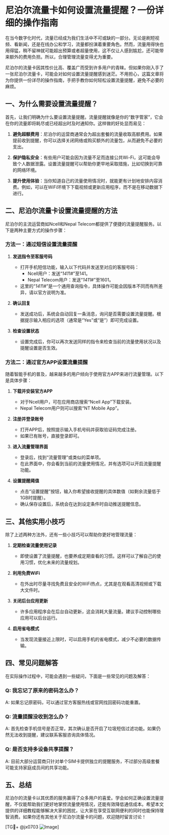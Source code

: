 # 尼泊尔流量卡如何设置流量提醒？一份详细的操作指南

在当今数字化时代，流量已经成为我们生活中不可或缺的一部分。无论是刷短视频、看新闻，还是在线办公和学习，流量都扮演着重要角色。然而，流量用得快也用得猛，稍不留神就可能超出预算或者超量使用，这不仅让人感到尴尬，还可能带来额外的费用负担。所以，合理管理流量变得尤为重要。

尼泊尔的流量卡因其性价比高、覆盖广而受到许多用户的青睐。但如果你刚入手了一张尼泊尔流量卡，可能会对如何设置流量提醒感到迷茫。不用担心，这篇文章将为你提供一份详尽的操作指南，手把手教你如何轻松设置流量提醒，避免不必要的麻烦。

## 一、为什么需要设置流量提醒？

首先，让我们明确为什么要设置流量提醒。流量提醒就像是你的“数字管家”，它会在你的流量即将耗尽或已经超出时及时通知你。这样做的好处显而易见：

1. **避免超额费用**：尼泊尔的运营商通常会为超出套餐的流量收取高额费用。如果提前收到提醒，你可以选择关闭网络或购买额外的流量包，从而避免不必要的支出。
   
2. **保护隐私安全**：有些用户可能会因为流量不足而连接公共Wi-Fi，这可能会导致个人数据泄露。设置流量提醒可以帮助你更早地采取措施，比如切换到可靠的网络环境。

3. **提升使用体验**：当你知道自己的流量使用情况时，就能更有计划地安排内容消费。例如，可以在WiFi环境下下载视频或更新应用程序，而不是在移动数据下进行。

## 二、尼泊尔流量卡设置流量提醒的方法

尼泊尔的主流运营商如Ncell和Nepal Telecom都提供了便捷的流量提醒服务。以下是两种主要方式的操作步骤：

### 方法一：通过短信设置流量提醒

1. **发送指令至客服号码**
   - 打开手机短信功能，输入以下代码并发送至对应的客服号码：
     - Ncell用户：发送“*141*1#”至141。
     - Nepal Telecom用户：发送“*141*1#”至1601。
   - 这里的“*141*1#”是一个通用查询指令，具体操作可能会因版本不同而有所差异，请以官方说明为准。

2. **确认回复**
   - 发送成功后，系统会自动回复一条消息，询问是否需要设置流量提醒。根据提示输入相应的选项（通常是“Yes”或“是”）即可完成设置。

3. **检查设置状态**
   - 设置完成后，你可以再次发送同样的指令来检查当前的流量使用状况以及提醒设置是否生效。

### 方法二：通过官方APP设置流量提醒

随着智能手机的普及，越来越多的用户倾向于使用官方APP来进行流量管理。以下是具体步骤：

1. **下载并安装官方APP**
   - 对于Ncell用户，可在应用商店搜索“Ncell App”下载安装。
   - Nepal Telecom用户则可以搜索“NT Mobile App”。

2. **注册并登录账号**
   - 打开APP后，按照提示输入手机号码并获取验证码完成注册。
   - 如果已有账号，直接登录即可。

3. **进入流量管理界面**
   - 登录后，找到“流量管理”或类似的菜单项。
   - 在此界面中，你会看到当前的流量使用情况，并有选项可以开启流量提醒功能。

4. **设置提醒阈值**
   - 点击“设置提醒”按钮，输入你希望接收提醒的具体数值（如剩余流量低于1GB时提醒）。
   - 确认保存设置后，系统会在达到设定条件时自动推送提醒信息。

## 三、其他实用小技巧

除了上述两种方法外，还有一些小技巧可以帮助你更好地管理流量：

1. **定期检查流量使用记录**
   - 即使设置了流量提醒，也要养成定期查看的习惯。这样可以了解自己的使用习惯，优化未来的流量规划。

2. **利用免费WiFi**
   - 在外出时尽量寻找免费且安全的WiFi热点，尤其是在观看高清视频或下载大文件时。

3. **关闭后台应用更新**
   - 许多应用程序会在后台自动更新，这会消耗大量流量。建议手动控制哪些应用可以后台运行。

4. **启用省电模式**
   - 当发现流量接近上限时，可以启用手机的省电模式，减少不必要的数据传输。

## 四、常见问题解答

在实际操作过程中，可能会遇到一些疑问，下面是一些常见的问题及解答：

### Q: 我忘记了原来的密码怎么办？
A: 如果忘记原密码，可以通过官方客服热线或官网找回密码功能重置。

### Q: 流量提醒没收到怎么办？
A: 首先检查手机信号是否正常，其次确认是否开启了垃圾短信过滤功能。如果仍然无法收到提醒，建议联系客服咨询具体情况。

### Q: 是否支持多设备共享提醒？
A: 目前大部分运营商只针对单个SIM卡提供独立的提醒服务，不过部分高级套餐可能支持家庭成员间的共享功能。

## 五、总结

尼泊尔的流量卡以其优质的服务赢得了众多用户的喜爱。学会如何正确设置流量提醒，不仅能帮助我们更好地掌控流量使用情况，还能有效降低通信成本。希望本文提供的详细教程能够解决大家的困扰，让大家在享受互联网便利的同时也能保持理智消费。如果你还有其他关于尼泊尔流量卡的问题，欢迎随时留言讨论！

[TG💪+ @jx0703 ![Image](https://github.com/user-attachments/assets/dbca1d08-cadb-493c-b0ec-ad6f7a83f270)]